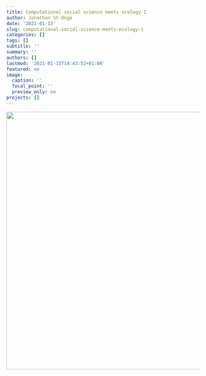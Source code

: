 ```yaml
---
title: Computational social science meets ecology I
author: Jonathan St-Onge
date: '2021-01-13'
slug: computational-social-science-meets-ecology-i
categories: []
tags: []
subtitle: ''
summary: ''
authors: []
lastmod: '2021-01-13T14:43:52+01:00'
featured: no
image:
  caption: ''
  focal_point: ''
  preview_only: no
projects: []
---
```


<img src="{{< blogdown/postref >}}index_files/figure-html/unnamed-chunk-1-1.png" width="672" />
